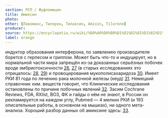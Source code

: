 ```yaml
---
section: РСП / Фуфломицин
title: Амиксин
photo:
other: [Лавомакс, Тилорон, Тилаксин, Amixin, Tilorone]
producer:
source: https://encyclopatia.ru/wiki/%D0%A0%D0%B0%D1%81%D1%81%D1%82%D1%80%D0%B5%D0%BB%D1%8C%D0%BD%D1%8B%D0%B9_%D1%81%D0%BF%D0%B8%D1%81%D0%BE%D0%BA_%D0%BF%D1%80%D0%B5%D0%BF%D0%B0%D1%80%D0%B0%D1%82%D0%BE%D0%B2
label: orange
---
```


индуктор образования интерферона, по заявлению производителя борется с герпесом и гриппом. Может быть что-то и индуцирует, но в нормальной части мира запрещён из-за доказанных серьёзных побочек вроде эмбриотоксичности [26](https://www.ncbi.nlm.nih.gov/pubmed/1523581), [27](http://ijt.sagepub.com/content/13/2/93.abstract) (в старых исследованиях это отрицалось: [28](http://www.ncbi.nlm.nih.gov/pubmed/67887), [29](http://www.ncbi.nlm.nih.gov/pmc/articles/PMC351924/)) и провоцирования мукополисахаридоза [30](https://www.ncbi.nlm.nih.gov/pubmed/1720315). Имеет РКИ 81 года по лечению рака молочной железы (неуд) [31](https://www.ncbi.nlm.nih.gov/pubmed/6166363). Немецкий справочник хим. веществ говорит, что Клинические исследования остановлены по причине побочных явлений [32](http://www.chemie.de/lexikon/Fluorenon.html). Засим Cochrane Reviews, FDA, RXlist, ВОЗ, ФК и гайды о нём не знают, в России он рекламируется на каждом углу, Pubmed — 4 мелких РКИ (и 193 описательные работы, в основном на мышках), ни одного мета-анализа. Хороший разбор данных об амиксине здесь: [33](http://nastyas.livejournal.com/220117.html).
